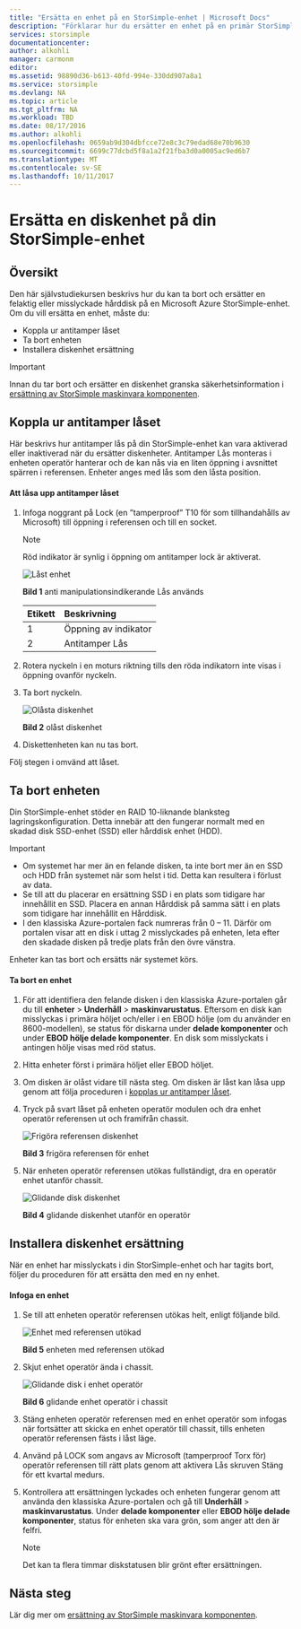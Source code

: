 ```yaml
---
title: "Ersätta en enhet på en StorSimple-enhet | Microsoft Docs"
description: "Förklarar hur du ersätter en enhet på en primär StorSimple-enhet eller en EBOD bilaga."
services: storsimple
documentationcenter: 
author: alkohli
manager: carmonm
editor: 
ms.assetid: 98890d36-b613-40fd-994e-330dd907a8a1
ms.service: storsimple
ms.devlang: NA
ms.topic: article
ms.tgt_pltfrm: NA
ms.workload: TBD
ms.date: 08/17/2016
ms.author: alkohli
ms.openlocfilehash: 0659ab9d304dbfcce72e8c3c79edad68e70b9630
ms.sourcegitcommit: 6699c77dcbd5f8a1a2f21fba3d0a0005ac9ed6b7
ms.translationtype: MT
ms.contentlocale: sv-SE
ms.lasthandoff: 10/11/2017
---
```

# <a name="replace-a-disk-drive-on-your-storsimple-device"></a>Ersätta en diskenhet på din StorSimple-enhet
## <a name="overview"></a>Översikt
Den här självstudiekursen beskrivs hur du kan ta bort och ersätter en felaktig eller misslyckade hårddisk på en Microsoft Azure StorSimple-enhet. Om du vill ersätta en enhet, måste du:

* Koppla ur antitamper låset
* Ta bort enheten
* Installera diskenhet ersättning

> [!IMPORTANT]
> Innan du tar bort och ersätter en diskenhet granska säkerhetsinformation i [ersättning av StorSimple maskinvara komponenten](storsimple-hardware-component-replacement.md).
> 
> 

## <a name="disengage-the-antitamper-lock"></a>Koppla ur antitamper låset
Här beskrivs hur antitamper lås på din StorSimple-enhet kan vara aktiverad eller inaktiverad när du ersätter diskenheter. Antitamper Lås monteras i enheten operatör hanterar och de kan nås via en liten öppning i avsnittet spärren i referensen. Enheter anges med lås som den låsta position.

#### <a name="to-unlock-the-antitamper-lock"></a>Att låsa upp antitamper låset
1. Infoga noggrant på Lock (en ”tamperproof” T10 för som tillhandahålls av Microsoft) till öppning i referensen och till en socket. 
   
   > [!NOTE]
   > Röd indikator är synlig i öppning om antitamper lock är aktiverat.
   > 
   > 
   
    ![Låst enhet](./media/storsimple-disk-drive-replacement/IC741056.png)
   
    **Bild 1** anti manipulationsindikerande Lås används
   
   | Etikett | Beskrivning |
   |:--- |:--- |
   | 1 |Öppning av indikator |
   | 2 |Antitamper Lås |
2. Rotera nyckeln i en moturs riktning tills den röda indikatorn inte visas i öppning ovanför nyckeln.
3. Ta bort nyckeln.
   
    ![Olåsta diskenhet](./media/storsimple-disk-drive-replacement/IC741057.png)
   
    **Bild 2** olåst diskenhet
4. Diskettenheten kan nu tas bort.

Följ stegen i omvänd att låset.

## <a name="remove-the-disk-drive"></a>Ta bort enheten
Din StorSimple-enhet stöder en RAID 10-liknande blanksteg lagringskonfiguration. Detta innebär att den fungerar normalt med en skadad disk SSD-enhet (SSD) eller hårddisk enhet (HDD). 

> [!IMPORTANT]
> * Om systemet har mer än en felande disken, ta inte bort mer än en SSD och HDD från systemet när som helst i tid. Detta kan resultera i förlust av data.
> * Se till att du placerar en ersättning SSD i en plats som tidigare har innehållit en SSD. Placera en annan Hårddisk på samma sätt i en plats som tidigare har innehållit en Hårddisk.
> * I den klassiska Azure-portalen fack numreras från 0 – 11. Därför om portalen visar att en disk i uttag 2 misslyckades på enheten, leta efter den skadade disken på tredje plats från den övre vänstra.
> 
> 

Enheter kan tas bort och ersätts när systemet körs.

#### <a name="to-remove-a-drive"></a>Ta bort en enhet
1. För att identifiera den felande disken i den klassiska Azure-portalen går du till **enheter** > **Underhåll** > **maskinvarustatus**. Eftersom en disk kan misslyckas i primära höljet och/eller i en EBOD hölje (om du använder en 8600-modellen), se status för diskarna under **delade komponenter** och under **EBOD hölje delade komponenter**. En disk som misslyckats i antingen hölje visas med röd status.
2. Hitta enheter först i primära höljet eller EBOD höljet. 
3. Om disken är olåst vidare till nästa steg. Om disken är låst kan låsa upp genom att följa proceduren i [kopplas ur antitamper låset](#disengage-the-antitamper-lock).
4. Tryck på svart låset på enheten operatör modulen och dra enhet operatör referensen ut och framifrån chassit. 
   
    ![Frigöra referensen diskenhet](./media/storsimple-disk-drive-replacement/IC741051.png)
   
    **Bild 3** frigöra referensen för enhet
5. När enheten operatör referensen utökas fullständigt, dra en operatör enhet utanför chassit. 
   
    ![Glidande disk diskenhet](./media/storsimple-disk-drive-replacement/IC741052.png)
   
    **Bild 4** glidande diskenhet utanför en operatör

## <a name="install-the-replacement-disk-drive"></a>Installera diskenhet ersättning
När en enhet har misslyckats i din StorSimple-enhet och har tagits bort, följer du proceduren för att ersätta den med en ny enhet.

#### <a name="to-insert-a-drive"></a>Infoga en enhet
1. Se till att enheten operatör referensen utökas helt, enligt följande bild.
   
    ![Enhet med referensen utökad](./media/storsimple-disk-drive-replacement/IC741044.png)
   
    **Bild 5** enheten med referensen utökad
2. Skjut enhet operatör ända i chassit. 
   
    ![Glidande disk i enhet operatör](./media/storsimple-disk-drive-replacement/IC741045.png)
   
    **Bild 6** glidande enhet operatör i chassit
3. Stäng enheten operatör referensen med en enhet operatör som infogas när fortsätter att skicka en enhet operatör till chassit, tills enheten operatör referensen fästs i låst läge.
4. Använd på LOCK som angavs av Microsoft (tamperproof Torx för) operatör referensen till rätt plats genom att aktivera Lås skruven Stäng för ett kvartal medurs.
5. Kontrollera att ersättningen lyckades och enheten fungerar genom att använda den klassiska Azure-portalen och gå till **Underhåll** > **maskinvarustatus**. Under **delade komponenter** eller **EBOD hölje delade komponenter**, status för enheten ska vara grön, som anger att den är felfri.
   
   > [!NOTE]
   > Det kan ta flera timmar diskstatusen blir grönt efter ersättningen.
   > 
   > 

## <a name="next-steps"></a>Nästa steg
Lär dig mer om [ersättning av StorSimple maskinvara komponenten](storsimple-hardware-component-replacement.md).

